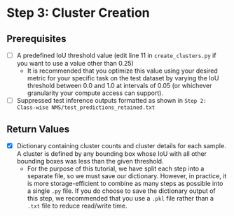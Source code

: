 # Step 3: Cluster Creation

## Prerequisites
- [ ] A predefined IoU threshold value (edit line 11 in ```create_clusters.py``` if you want to use a value other than 0.25)
    - It is recommended that you optimize this value using your desired metric for your specific task on the test dataset by varying the IoU threshold between 0.0 and 1.0 at intervals of 0.05 (or whichever granularity your compute access can support).
- [ ] Suppressed test inference outputs formatted as shown in ```Step 2: Class-wise NMS/test_predictions_retained.txt```

## Return Values
- [x] Dictionary containing cluster counts and cluster details for each sample. A cluster is defined by any bounding box whose IoU with all other bounding boxes was less than the given threshold.
    - For the purpose of this tutorial, we have split each step into a separate file, so we must save our dictionary. However, in practice, it is more storage-efficient to combine as many steps as possible into a single ```.py``` file. If you do choose to save the dictionary output of this step, we recommended that you use a ```.pkl``` file rather than a ```.txt``` file to reduce read/write time.
